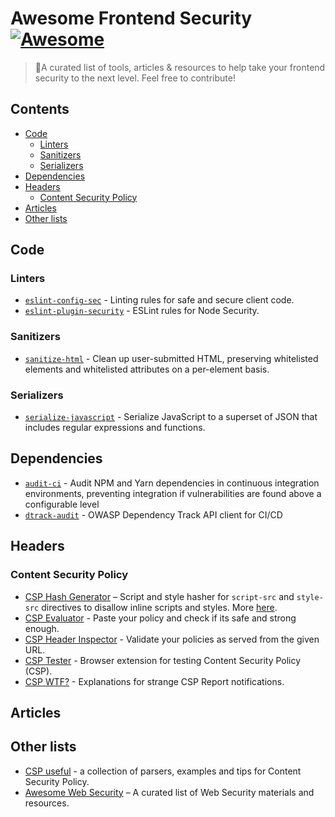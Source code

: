 # Awesome Frontend Security [![Awesome](https://awesome.re/badge-flat2.svg)](https://awesome.re)
> 💜A curated list of tools, articles &amp; resources to help take your frontend security to the next level.
> Feel free to contribute!

## Contents
- [Code](#code)
  - [Linters](#linters)
  - [Sanitizers](#sanitizers)
  - [Serializers](#serializers)
- [Dependencies](#dependencies)
- [Headers](#headers)
  - [Content Security Policy](#content-security-policy)
- [Articles](#articles)
- [Other lists](#other-lists)


## Code
### Linters
- [`eslint-config-sec`](https://github.com/rustcohlnikov/eslint-config-sec) - Linting rules for safe and secure client code.
- [`eslint-plugin-security`](https://github.com/nodesecurity/eslint-plugin-security) - ESLint rules for Node Security.

### Sanitizers
- [`sanitize-html`](https://github.com/apostrophecms/sanitize-html) - Clean up user-submitted HTML, preserving whitelisted elements and whitelisted attributes on a per-element basis.

### Serializers
- [`serialize-javascript`](https://github.com/yahoo/serialize-javascript) - Serialize JavaScript to a superset of JSON that includes regular expressions and functions.

## Dependencies
- [`audit-ci`](https://github.com/IBM/audit-ci) - Audit NPM and Yarn dependencies in continuous integration environments, preventing integration if vulnerabilities are found above a configurable level
- [`dtrack-audit`](https://github.com/ozonru/dtrack-audit) - OWASP Dependency Track API client for CI/CD

## Headers
### Content Security Policy
- [CSP Hash Generator](https://report-uri.com/home/hash) – Script and style hasher for `script-src` and `style-src` directives to disallow inline scripts and styles. More [here](https://developer.mozilla.org/en-US/docs/Web/HTTP/Headers/Content-Security-Policy/script-src#Unsafe_inline_script).
- [CSP Evaluator](https://csp-evaluator.withgoogle.com/) - Paste your policy and check if its safe and strong enough.
- [CSP Header Inspector](https://cspvalidator.org) - Validate your policies as served from the given URL.
- [CSP Tester](https://github.com/yandex/csp-tester) - Browser extension for testing Content Security Policy (CSP).
- [CSP WTF?](https://github.com/nico3333fr/CSP-useful/blob/master/csp-wtf/explained.md) - Explanations for strange CSP Report notifications.

## Articles

## Other lists
- [CSP useful](https://github.com/nico3333fr/CSP-useful) - a collection of parsers, examples and tips for Content Security Policy.
- [Awesome Web Security](https://github.com/qazbnm456/awesome-web-security) – A curated list of Web Security materials and resources.

